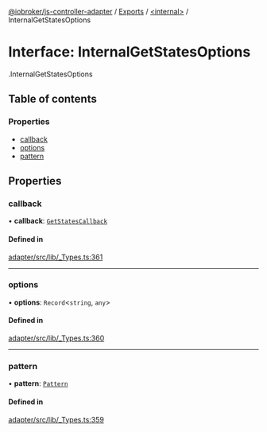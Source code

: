 [@iobroker/js-controller-adapter](../README.md) / [Exports](../modules.md) / [<internal\>](../modules/internal_.md) / InternalGetStatesOptions

# Interface: InternalGetStatesOptions

[<internal>](../modules/internal_.md).InternalGetStatesOptions

## Table of contents

### Properties

- [callback](internal_.InternalGetStatesOptions.md#callback)
- [options](internal_.InternalGetStatesOptions.md#options)
- [pattern](internal_.InternalGetStatesOptions.md#pattern)

## Properties

### callback

• **callback**: [`GetStatesCallback`](../modules/internal_.md#getstatescallback)

#### Defined in

[adapter/src/lib/_Types.ts:361](https://github.com/ioBroker/ioBroker.js-controller/blob/7a194a15/packages/adapter/src/lib/_Types.ts#L361)

___

### options

• **options**: `Record`<`string`, `any`\>

#### Defined in

[adapter/src/lib/_Types.ts:360](https://github.com/ioBroker/ioBroker.js-controller/blob/7a194a15/packages/adapter/src/lib/_Types.ts#L360)

___

### pattern

• **pattern**: [`Pattern`](../modules/internal_.md#pattern)

#### Defined in

[adapter/src/lib/_Types.ts:359](https://github.com/ioBroker/ioBroker.js-controller/blob/7a194a15/packages/adapter/src/lib/_Types.ts#L359)
